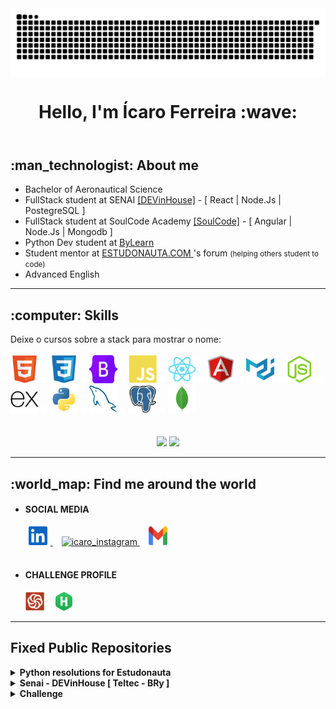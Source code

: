 <header>
    <img align="center" src="https://github.com/icarofilho/icarofilho/blob/output/github-contribution-grid-snake.svg">
    <h1 align="center">Hello, I'm Ícaro Ferreira :wave: </h1>
</header>

<!-- About ME -->
<section>
    <h2>:man_technologist: About me</h2>
    <ul>
        <li>Bachelor of Aeronautical Science</li>
        <li>FullStack student at SENAI <a href="https://cursos.sesisenai.org.br/detalhes/devinhouse/25558">[DEVinHouse]</a> - [ React | Node.Js | PostegreSQL ]</li>
        <li>FullStack student at SoulCode Academy <a href="https://soulcodeacademy.org/curso-web-full-stack.html">[SoulCode]</a> - [ Angular | Node.Js | Mongodb ] </li>
        <li>Python Dev student at <a href="https://www.bylearn.com.br/">ByLearn</a></li>
        <li>Student mentor at <a href="https://www.estudonauta.com/">ESTUDONAUTA.COM </a>'s forum <small>(helping others student to code)</small></li>
        <li>Advanced English</li>
    </ul>
    <hr>
</section>

<!-- Skills -->
<section>
    <h2>:computer: Skills</h2>
    <!-- FRONT-END -->
    <!-- <table style="text-align: center">
        <th>HTML5</th>
        <th>CSS3</th>
        <th>JScript</th>
        <th>React</th>
        <tr>
        <td><img src="imgs/html.svg" height="40px" alt="html5"></td>
        <td><img src="imgs/css.svg" height="40px" alt="css3"></td>
        <td><img src="imgs/javascript.svg" height="40px" alt="javascript"></td>
        <td><img src="imgs/react.svg" height="40px" alt="react"></td>
        </tr>
    </table> -->
    <!-- BACK-END -->
    <!-- <table style="text-align: center">
        <th>Python</th>
        <tr>
        <td><img src="imgs/python.svg" height="40px" alt="tag python"></td>
        </tr>
    </table> -->
    <!-- STORAGE -->
   <!--  <table style="text-align: center">
        <th>MySQL</th>
        <th>Postgre</th>
        <tr>
        <td><img src="imgs/mysql.svg" height="40px" alt="mysql"></td>
        <td><img src="imgs/postgresql.svg" height="40px" alt="postgresql"></td>
        </tr>
    </table> -->
    <smal>Deixe o cursos sobre a stack para mostrar o nome:</smal>
<br>
<br>
    <div>
        <img src="imgs/html.svg" height="45" alt="html" title="HTML5">
        <img src="imgs/vazio.png" width="10" alt="espaço">
        <img src="imgs/css.svg" height="45" alt="css"title="CSS3">
        <img src="imgs/vazio.png" width="10" alt="espaço">
        <img src="imgs/bootstrap.svg" height="45" alt="bootstrap"title="BOOTSTRAP 5">
        <img src="imgs/vazio.png" width="10" alt="espaço">
        <img src="imgs/javascript.svg" height="45" alt="javascript" title="JAVASCRIPT ES6">
        <img src="imgs/vazio.png" width="10" alt="espaço">
        <img src="imgs/react.svg" height="45" alt="react"title="REACT">
        <img src="imgs/vazio.png" width="10" alt="espaço">
        <img src="imgs/angular.svg" height="45" alt="angular"title="ANGULAR 12">
        <img src="imgs/vazio.png" width="10" alt="espaço">
        <img src="imgs/material.svg" height="45" alt="material"title="Material Ui">
        <img src="imgs/vazio.png" width="10" alt="espaço">
        <img src="imgs/node.svg" height="45" alt="node"title="NODE.JS">
        <img src="imgs/vazio.png" width="10" alt="espaço">
        <img src="imgs/express.svg" height="45" alt="express"title="EXPRESS">
        <img src="imgs/vazio.png" width="10" alt="espaço">
        <img src="imgs/python.svg" height="45" alt="python"title="PYTHON">
        <img src="imgs/vazio.png" width="10" alt="espaço">
        <img src="imgs/mysql.svg" height="45" alt="mysql"title="MYSQL">
        <img src="imgs/vazio.png" width="10" alt="espaço">
        <img src="imgs/postgresql.svg" height="45" alt="postgresql"title="POSTGRESQL">
        <img src="imgs/vazio.png" width="10" alt="espaço">
        <img src="imgs/mongo.svg" height="45" alt="mongodb"title="MONGODB">
    </div>
<br>
<br>
    <div align="center">
    <img src="https://github-readme-stats.vercel.app/api?username=icarofilho&show_icons=true&hide=contribs,issues&count_private=true&bg_color=30,182896,17020F&title_color=2E854E&text_color=C9B857">
        <img src="https://github-readme-stats.vercel.app/api/top-langs/?username=icarofilho&layout=compact&langs_count=8&custom_title=Top 8 Langagues&bg_color=30,182896,17020F&title_color=2E854E&text_color=C9B857">
    </div>
<hr>
</section>
<!-- FIND ME AROUND THE WORLD -->
<section>
    <h2>:world_map: Find me around the world</h2>
    <ul>
        <li><h4><strong>SOCIAL MEDIA</strong><br>
        </h4>
            <a href="https://www.linkedin.com/in/icarofilho/" target="_blank">
                <img aling="center" alt="icaro_linkedin" height="30" width="40" src="imgs/linkedin.svg" style="max-width:100%">
            </a>
            <img src="imgs/vazio.png" width="10px">
            <a  href="https://www.instagram.com/icarofilho/" target="_blank">
                <img aling="center" alt="icaro_instagram" height="30" width="30" src="https://image.flaticon.com/icons/png/512/1409/1409946.png" style="max-width:100%">
            </a>
            <!-- <img src="imgs/vazio.png" width="10px">
            <a href="https://th3devway.blogspot.com/" target="_blank">
                <img aling="center" alt="icaro_blog" height="30" width="30" src="imgs/blogger.svg" style="max-width:100%"> -->
            </a>
          <!--   <img src="imgs/vazio.png" width="10px">
            <a href="#" target="_blank">
                <img aling="center" alt="icaro_blog" height="30" width="30" src="imgs/youtube.svg" style="max-width:100%"> -->
            </a>
            <img src="imgs/vazio.png" width="10px">
            <a href="mailto:icaro.ferreira.filho@gmail.com" target="_blank">
                <img aling="center" alt="icaro_blog" height="30" width="30" src="imgs/gmail.svg" style="max-width:100%">
            </a>
        </li>
        <br>
        <li><h4><strong>CHALLENGE PROFILE</strong><br>
        </h4>
        <a href="https://www.codewars.com/users/icarofilho" target="_blank"><img src="imgs/codewars.svg" height="30px" title="CodeWars"></a>
        <img src="imgs/vazio.png" width="10px">
        <a href="https://www.hackerrank.com/icarofilho" target="_blank"><img src="imgs/hackerrank.png" height="30px" title="HackerRank"></a>
        </li>
    </ul>
</section>

<hr>
<!-- Public Repository -->
<section>
    <h2>Fixed Public Repositories</h2>
    <!-- PYTHON ESTUDONAUTA -->
    <details>
        <summary><strong>Python resolutions for Estudonauta</strong></summary>
        <ul>
            <li>
                <label>Languages / Tecnologies used:  <img src="https://img.shields.io/badge/Python-3776AB?style=plastic&logo=python&logoColor=white"></label>
            </li>
            <li>
                <span>Repository with all questions and resolutions of Estudonauta's python course.<br>
                All solutions were made with the content passed by its lesson (something that was not taught, will not be used) </span>
            </li>
            <li>
                <a href="https://github.com/icarofilho/estudonauta_python">[ Repo Link ]</a>
            </li>
        </ul>
    </details>
    <!-- SENAI DEVINHOUSE -->
    <details>
        <summary><strong>Senai - DEVinHouse [ Teltec - BRy ]</strong></summary>
        <ul>
            <li>
                <label>Languages / Tecnologies used: 
                <img src="https://img.shields.io/badge/HTML5-E34F26?style=plastic&logo=html5&logoColor=white">
                <img src="https://img.shields.io/badge/CSS3-1572B6?style=plastic&logo=css3&logoColor=white">
                <img src="https://img.shields.io/badge/JavaScript-323330?style=plastic&logo=javascript&logoColor=F7DF1E">
                <img src="https://img.shields.io/badge/npm-CB3837?style=plastic&logo=npm&logoColor=white">
                <img src="https://img.shields.io/badge/React-20232A?style=plastic&logo=react&logoColor=61DAFB">
                <img src="https://img.shields.io/badge/Node.js-339933?style=plastic&logo=nodedotjs&logoColor=white">
                </label>
            </li>
            <li>
                <span>Repository with all exercises and projects given during this course</span>
            </li>
            <li>
                <a href="https://github.com/icarofilho/DEVinHouse-Teltec-BRy">[ Repo Link ]</a>
            </li>
        </ul>
    </details>
    <!-- CHALLENGE -->
    <details>
        <summary><strong>Challenge</strong></summary>
        <ul>
            <li>
                <label>Languages / Tecnologies used: 
                <img src="https://img.shields.io/badge/MySQL-00000F?style=plastic&logo=mysql&logoColor=white">
                <img src="https://img.shields.io/badge/JavaScript-323330?style=plastic&logo=javascript&logoColor=F7DF1E">
                <img src="https://img.shields.io/badge/Python-3776AB?style=plastic&logo=python&logoColor=white">
                </label>
            </li>
            <li>
                <span>Solutions for HackerHank and CodeWars</span>
            </li>
            <li>
                <a href="https://github.com/icarofilho/challenges">[ Repo Link ]</a>
            </li>
        </ul>
    </details>
</section>